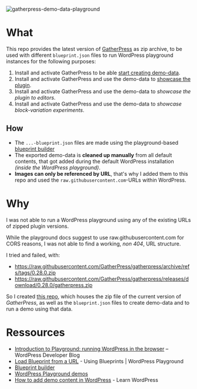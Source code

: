 ![gatherpress-demo-data-playground](https://github.com/carstingaxion/gatherpress-demo-data/assets/gatherpress-demo-data-playground.png)


# What

This repo provides the latest version of [GatherPress](https://github.com/GatherPress/gatherpress/releases) as zip archive, to be used with different `blueprint.json` files to run WordPress playground instances for the following purposes:

1. Install and activate GatherPress to be able [start creating demo-data](https://playground.wordpress.net/?blueprint-url=https://raw.githubusercontent.com/carstingaxion/gatherpress-demo-data/main/gatherpress-blank-install-blueprint.json).
2. Install and activate GatherPress and use the demo-data to [showcase the plugin](https://playground.wordpress.net/?blueprint-url=https://raw.githubusercontent.com/carstingaxion/gatherpress-demo-data/main/gatherpress-demo-blueprint.json).
3. Install and activate GatherPress and use the demo-data to *showcase the plugin to editors*.
4. Install and activate GatherPress and use the demo-data to *showcase block-variation experiments*.

## How

- The `...-blueprint.json` files are made using the playground-based [blueprint builder](https://playground.wordpress.net/builder/builder.html#{%22$schema%22:%22https://playground.wordpress.net/blueprint-schema.json%22,%22landingPage%22:%22https://playground.wordpress.net/events%22,%22preferredVersions%22:{%22php%22:%228.2%22,%22wp%22:%226.5%22},%22phpExtensionBundles%22:[%22kitchen-sink%22],%22features%22:{%22networking%22:true},%22steps%22:[{%22step%22:%22setSiteOptions%22,%22options%22:{%22blogname%22:%22GatherPress%22,%22blogdescription%22:%22Powering%20Communities%20with%20WordPress.%22,%22users_can_register%22:1}},{%22step%22:%22login%22,%22username%22:%22admin%22,%22password%22:%22password%22},{%22step%22:%22installPlugin%22,%22pluginZipFile%22:{%22resource%22:%22url%22,%22url%22:%22https://raw.githubusercontent.com/carstingaxion/gatherpress-demo-data/main/gatherpress-0.28.0.zip%22},%22options%22:{%22activate%22:true}},{%22step%22:%22importFile%22,%22file%22:{%22resource%22:%22url%22,%22url%22:%22https://raw.githubusercontent.com/carstingaxion/gatherpress-demo-data/main/GatherPress-demo-data-2024.xml%22}}]})
- The exported demo-data is **cleaned up manually** from all default contents, that got added during the default WordPress installation *(inside the WordPress playground)*.
- **Images can only be referenced by URL**, that's why I added them to this repo and used the `raw.githubusercontent.com`-URLs within WordPress.

# Why

I was not able to run a WordPress playground using any of the existing URLs of zipped plugin versions.

While the playground docs suggest to use raw.githubusercontent.com for CORS reasons, I was not able to find a working, *non 404*, URL structure.

I tried and failed, with:

- https://raw.githubusercontent.com/GatherPress/gatherpress/archive/refs/tags/0.28.0.zip
- https://raw.githubusercontent.com/GatherPress/gatherpress/releases/download/0.28.0/gatherpress.zip

So I created [this repo](https://github.com/carstingaxion/gatherpress-demo-data), which houses the zip file of the current version of *GatherPress*, as well as the `blueprint.json` files to create demo-data and to run a demo using that data.

# Ressources

- [Introduction to Playground: running WordPress in the browser](https://developer.wordpress.org/news/2024/04/05/introduction-to-playground-running-wordpress-in-the-browser/) – WordPress Developer Blog
- [Load Blueprint from a URL](https://wordpress.github.io/wordpress-playground/blueprints-api/using-blueprints/#load-blueprint-from-a-url) - Using Blueprints | WordPress Playground
- [Blueprint builder](https://playground.wordpress.net/builder/builder.html)
- [WordPress Playground demos](https://playground.wordpress.net/demos/index.html)
- [How to add demo content in WordPress](https://learn.wordpress.org/lesson-plan/how-to-add-demo-content-in-wordpress/) - Learn WordPress
